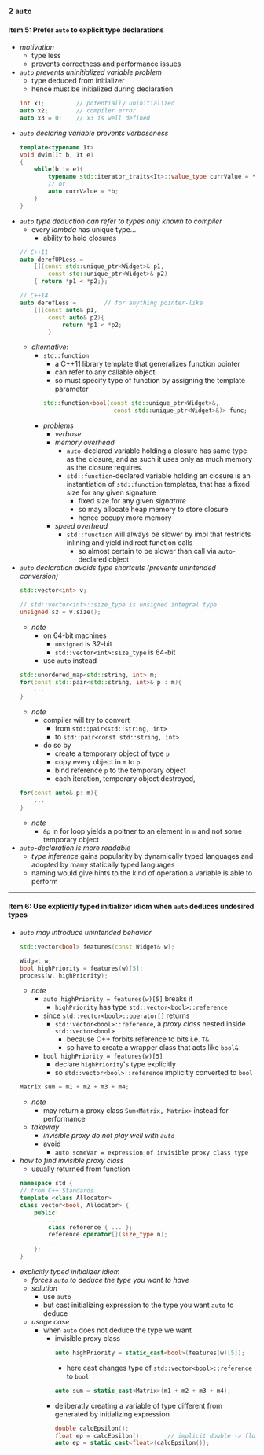 


### 2 `auto`

#### Item 5: Prefer `auto` to explicit type declarations

+ _motivation_
    + type less 
    + prevents correctness and performance issues
+ _`auto` prevents uninitialized variable problem_
    + type deduced from initializer
    + hence must be initialized during declaration 
    ```cpp 
    int x1;         // potentially uninitialized
    auto x2;        // compiler error 
    auto x3 = 0;    // x3 is well defined
    ```
+ _`auto` declaring variable prevents verboseness_
    ```cpp 
    template<typename It>
    void dwim(It b, It e)
    {
        while(b != e){
            typename std::iterator_traits<It>::value_type currValue = *b;
            // or 
            auto currValue = *b;
        }
    }
    ```
+ _`auto` type deduction can refer to types only known to compiler_
    + every _lambda_ has unique type... 
        + ability to hold closures
    ```cpp 
    // C++11
    auto derefUPLess = 
        [](const std::unique_ptr<Widget>& p1,
            const std::unique_ptr<Widget>& p2)
        { return *p1 < *p2;};
    ```
    ```cpp
    // C++14
    auto derefLess =        // for anything pointer-like
        [](const auto& p1,
            const auto& p2){
                return *p1 < *p2;
            }
    ```
    + _alternative_: 
        + `std::function`
            + a C++11 library template that generalizes function pointer 
            + can refer to any callable object
            + so must specify type of function by assigning the template parameter 
            ```cpp 
            std::function<bool(const std::unique_ptr<Widget>&,
                                const std::unique_ptr<Widget>&)> func;
            ```
        + _problems_
            + _verbose_
            + _memory overhead_  
                + `auto`-declared variable holding a closure has same type as the closure, and as such it uses only as much memory as the closure requires.
                + `std::function`-declared variable holding an closure is an instantiation of `std::function` templates, that has a fixed size for any given signature
                    + fixed size for any given _signature_ 
                    + so may allocate heap memory to store closure
                    + hence occupy more memory 
            + _speed overhead_
                + `std::function` will always be slower by impl that restricts inlining and yield indirect function calls
                    + so almost certain to be slower than call via `auto`-declared object
+ _`auto` declaration avoids type shortcuts (prevents unintended conversion)_    
    ```cpp 
    std::vector<int> v;     

    // std::vector<int>::size_type is unsigned integral type
    unsigned sz = v.size();
    ```
    + _note_
        + on 64-bit machines    
            + `unsigned` is 32-bit
            + `std::vector<int>:size_type` is 64-bit
        + use `auto` instead 
    ```cpp 
    std::unordered_map<std::string, int> m;
    for(const std::pair<std::string, int>& p : m){
        ... 
    }
    ```
    + _note_
        + compiler will try to convert 
            + from `std::pair<std::string, int>` 
            + to `std::pair<const std::string, int>`
        + do so by 
            + create a temporary object of type `p` 
            + copy every object in `m` to `p`
            + bind reference `p` to the temporary object
            + each iteration, temporary object destroyed, 
    ```cpp 
    for(const auto& p: m){
        ...
    }
    ```
    + _note_
        + `&p` in for loop yields a poitner to an element in `m` and not some temporary object
+ _`auto`-declaration is more readable_
    + _type inference_ gains popularity by dynamically typed languages and adopted by many statically typed languages
    + naming would give hints to the kind of operation a variable is able to perform





--- 

#### Item 6: Use explicitly typed initializer idiom when `auto` deduces undesired types


+ _`auto` may introduce unintended behavior_
    ```cpp 
    std::vector<bool> features(const Widget& w);

    Widget w;
    bool highPriority = features(w)[5];
    process(w, highPriority);
    ```
    + _note_
        + `auto highPriority = features(w)[5]` breaks it
            + `highPriority` has type `std::vector<bool>::reference`
        + since `std::vector<bool>::operator[]` returns 
            + `std::vector<bool>::reference`, a _proxy class_ nested inside `std::vector<bool>`
                + because C++ forbits reference to bits i.e. `T&`
                + so have to create a wrapper class that acts like `bool&`
        + `bool highPriority = features(w)[5]`
            + declare `highPriority`'s type explicitly 
            + so `std::vector<bool>::reference` implicitly converted to `bool`
    ```cpp 
    Matrix sum = m1 + m2 + m3 + m4;
    ```
    + _note_
        + may return a proxy class `Sum<Matrix, Matrix>` instead for performance 
    + _takeway_
        + _invisible proxy do not play well with `auto`_
        + avoid 
            + `auto someVar = expression of invisible proxy class type`
+ _how to find invisible proxy class_
    + usually returned from function 
    ```cpp 
    namespace std {
    // from C++ Standards
    template <class Allocator>
    class vector<bool, Allocator> {
        public:
            ...
            class reference { ... };
            reference operator[](size_type n);
            ... 
        };
    }
    ```
+ _explicitly typed initializer idiom_
    + _forces `auto` to deduce the type you want to have_
    + _solution_ 
        + use `auto` 
        + but cast initializing expression to the type you want `auto` to deduce
    + _usage case_
        + when `auto` does not deduce the type we want
            + invisible proxy class 
                ```cpp 
                auto highPriority = static_cast<bool>(features(w)[5]);
                ```
                + here cast changes type of `std::vector<bool>::reference` to `bool`
                ```cpp 
                auto sum = static_cast<Matrix>(m1 + m2 + m3 + m4);
                ```
            + deliberatly creating a variable of type different from generated by initializing expression
                ```cpp 
                double calcEpsilon();
                float ep = calcEpsilon();       // implicit double -> float
                auto ep = static_cast<float>(calcEpsilon());
                ```